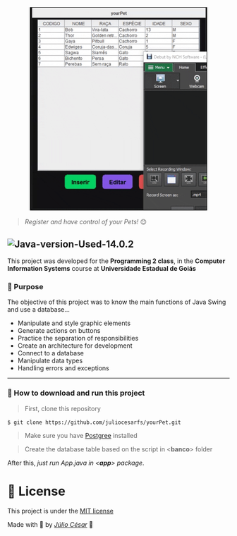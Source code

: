 
<div align="center">
  <img style="border: 1px solid black" width="400" src="yourPet.gif"/>
</div>

> *Register and have control of your Pets!* 😊

![Java-version-Used-14.0.2](https://img.shields.io/badge/Java%20Version-14.0.2-red)
---

This project was developed for the **Programming 2 class**, in the **Computer Information Systems** course 
at **Universidade Estadual de Goiás**

### 💬 Purpose
The objective of this project was to know the main functions of Java Swing and use a database...
- Manipulate and style graphic elements
- Generate actions on buttons
- Practice the separation of responsibilities 
- Create an architecture for development
- Connect to a database
- Manipulate data types
- Handling errors and exceptions

---
### 📁 How to download and run this project
> First, clone this repository
```
$ git clone https://github.com/juliocesarfs/yourPet.git
```
> Make sure you have [Postgree](https://www.postgresql.org/) installed

> Create the database table based on the script in <**banco**> folder

After this, *just run App.java in <**app**> package*.

# 📕 License

This project is under the [MIT license](https://github.com/juliocesarfs/yourPet/blob/master/LICENSE)

Made with 💜 by [*Júlio César*](https://github.com/juliocesarfs) 🚀

